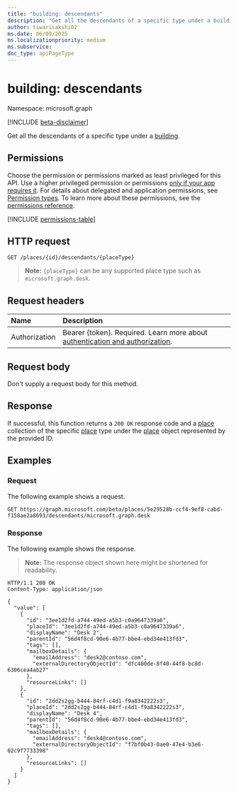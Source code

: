 ```yaml
---
title: "building: descendants"
description: "Get all the descendants of a specific type under a building."
author: tiwarisakshi02
ms.date: 06/09/2025
ms.localizationpriority: medium
ms.subservice: 
doc_type: apiPageType
---
```


# building: descendants

Namespace: microsoft.graph

[!INCLUDE [beta-disclaimer](../../includes/beta-disclaimer.md)]

Get all the descendants of a specific type under a [building](../resources/building.md).

## Permissions

Choose the permission or permissions marked as least privileged for this API. Use a higher privileged permission or permissions [only if your app requires it](/graph/permissions-overview#best-practices-for-using-microsoft-graph-permissions). For details about delegated and application permissions, see [Permission types](/graph/permissions-overview#permission-types). To learn more about these permissions, see the [permissions reference](/graph/permissions-reference).

<!-- {
  "blockType": "permissions",
  "name": "building-descendants-permissions"
}
-->
[!INCLUDE [permissions-table](../includes/permissions/building-descendants-permissions.md)]

## HTTP request

<!-- {
  "blockType": "ignored"
}
-->
``` http
GET /places/{id}/descendants/{placeType}
```

> **Note:**
> `{placeType}` can be any supported place type such as `microsoft.graph.desk`.

## Request headers

|Name|Description|
|:---|:---|
|Authorization|Bearer {token}. Required. Learn more about [authentication and authorization](/graph/auth/auth-concepts).|

## Request body

Don't supply a request body for this method.

## Response

If successful, this function returns a `200 OK` response code and a [place](../resources/place.md) collection of the specific [place](../resources/place.md) type under the [place](../resources/place.md) object represented by the provided ID.

## Examples

### Request

The following example shows a request.
<!-- {
  "blockType": "request",
  "name": "buildingthis.descendants"
}
-->
``` http
GET https://graph.microsoft.com/beta/places/5e29528b-ccf4-9ef8-cabd-f158ae2a8693/descendants/microsoft.graph.desk
```

### Response

The following example shows the response.
>**Note:** The response object shown here might be shortened for readability.
<!-- {
  "blockType": "response",
  "truncated": true,
  "@odata.type": "Collection(microsoft.graph.place)"
}
-->
``` http
HTTP/1.1 200 OK
Content-Type: application/json

{
  "value": [
    {
      "id": "3ee1d2fd-a744-49ed-a5b3-c0a9647339a6",
      "placeId": "3ee1d2fd-a744-49ed-a5b3-c0a9647339a6",
      "displayName": "Desk 2",
      "parentId": "56d4f8cd-90e6-4b77-bbe4-ebd34e413fd3",
      "tags": [],
      "mailboxDetails": {
        "emailAddress": "desk2@contoso.com",
        "externalDirectoryObjectId": "dfc480de-8f40-44f8-bc8d-6306cea4ab27"
      },
      "resourceLinks": []
    }, 
    {
      "id": "2dd2s2gg-b444-84rf-c4d1-f9a8342222s3",
      "placeId": "2dd2s2gg-b444-84rf-c4d1-f9a8342222s3",
      "displayName": "Desk 4",
      "parentId": "56d4f8cd-90e6-4b77-bbe4-ebd34e413fd3",
      "tags": [],
      "mailboxDetails": {
        "emailAddress": "desk4@contoso.com",
        "externalDirectoryObjectId": "f7bf0b43-0ae0-47e4-b3e6-02c9f7733398"
      },
      "resourceLinks": []
    }
  ]
}
```

